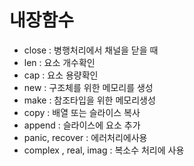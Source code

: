 # 내장함수

- close : 병행처리에서 채널을 닫을 때
- len : 요소 개수확인
- cap : 요소 용량확인
- new : 구조체를 위한 메모리를 생성
- make : 참조타입을 위한 메모리생성
- copy : 배열 또는 슬라이스 복사
- append : 슬라이스에 요소 추가
- panic, recover : 에러처리에사용
- complex , real, imag : 복소수 처리에 사용

